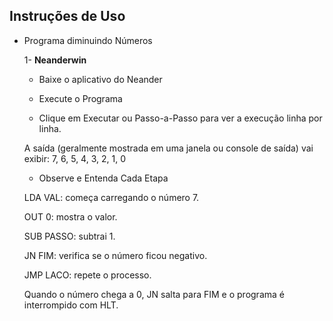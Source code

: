 
  
## Instruções de Uso
- Programa diminuindo Números 

  1- **Neanderwin**
   - Baixe o aplicativo do Neander
   - Execute o Programa

   - Clique em Executar ou Passo-a-Passo para ver a execução linha por linha.

    A saída (geralmente mostrada em uma janela ou console de saída) vai exibir:
    7, 6, 5, 4, 3, 2, 1, 0
   
   - Observe e Entenda Cada Etapa

    LDA VAL: começa carregando o número 7.

    OUT 0: mostra o valor.

    SUB PASSO: subtrai 1.

    JN FIM: verifica se o número ficou negativo.

    JMP LACO: repete o processo.

    Quando o número chega a 0, JN salta para FIM e o programa é interrompido com HLT.
     


